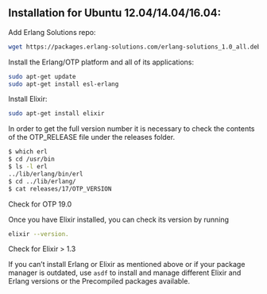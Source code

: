 ## Installation for Ubuntu 12.04/14.04/16.04:

Add Erlang Solutions repo:
```bash
wget https://packages.erlang-solutions.com/erlang-solutions_1.0_all.deb && sudo dpkg -i erlang-solutions_1.0_all.deb
```
Install the Erlang/OTP platform and all of its applications:
```bash
sudo apt-get update
sudo apt-get install esl-erlang
```
Install Elixir:
```bash
sudo apt-get install elixir
```

In order to get the full version number it is necessary to check the contents of the OTP_RELEASE file under the releases folder.
```bash
$ which erl
$ cd /usr/bin
$ ls -l erl
../lib/erlang/bin/erl
$ cd ../lib/erlang/
$ cat releases/17/OTP_VERSION
```
Check for OTP 19.0   

Once you have Elixir installed, you can check its version by running
```bash
elixir --version.
```
Check for Elixir > 1.3   

If you can’t install Erlang or Elixir as mentioned above or if your package manager is outdated, use `asdf` to install and manage different Elixir and Erlang versions or the Precompiled packages available.



